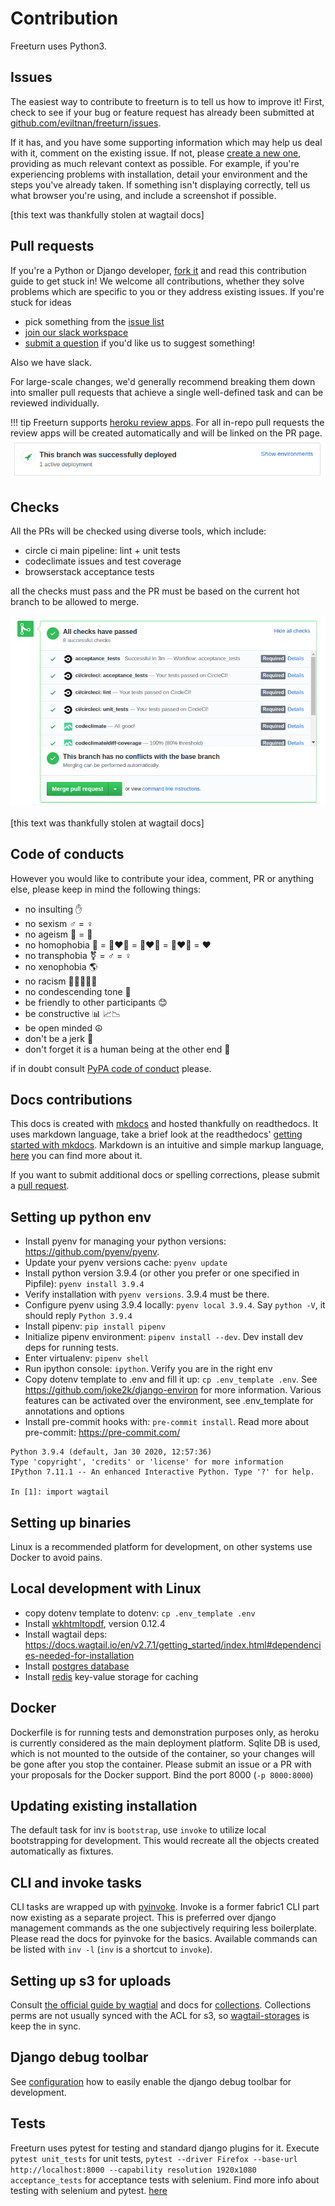 # Contribution

Freeturn uses Python3.

## Issues

The easiest way to contribute to freeturn is to tell us how to improve
it\! First, check to see if your bug or feature request has already been
submitted at
[github.com/eviltnan/freeturn/issues](https://github.com/eviltnan/freeturn/issues).

If it has, and you have some supporting information which may help us
deal with it, comment on the existing issue. If not, please [create a
new one](https://github.com/eviltnan/freeturn/issues/new), providing as
much relevant context as possible. For example, if you're experiencing
problems with installation, detail your environment and the steps you've
already taken. If something isn't displaying correctly, tell us what
browser you're using, and include a screenshot if possible.

[this text was thankfully stolen at wagtail docs]

## Pull requests

If you're a Python or Django developer, [fork
it](https://github.com/eviltnan/freeturn/) and read this contribution guide to get stuck in!
We welcome all contributions, whether
they solve problems which are specific to you or they address existing
issues. If you're stuck for ideas
- pick something from the [issue
list](https://github.com/eviltnan/freeturn/issues?state=open)
- [join our slack workspace](https://join.slack.com/t/freeturn-project/shared_invite/zt-eg2ka5s5-TOZqkCQp19WJL2ojYcCFug)
- [submit a question](https://portfolio.cheparev.com/freeturn/)
if you'd like us to suggest something\!

Also we have slack.

For large-scale changes, we'd generally recommend breaking them down
into smaller pull requests that achieve a single well-defined task and
can be reviewed individually.

!!! tip
    Freeturn supports [heroku review apps](https://devcenter.heroku.com/articles/github-integration-review-apps).
    For all in-repo pull requests the review apps will be created automatically and will be linked on the PR page.
    ![Screenshot](img/pr_deploy.png)

## Checks

All the PRs will be checked using diverse tools, which include:

- circle ci main pipeline: lint + unit tests
- codeclimate issues and test coverage
- browserstack acceptance tests

all the checks must pass and the PR must be based on the current hot branch to be allowed to merge.

![Screenshot](img/pr_checks.png)

[this text was thankfully stolen at wagtail docs]

## Code of conducts

However you would like to contribute your idea, comment, PR or anything else, please keep in mind the following things:

- no insulting ✋
- no sexism ♂️ = ♀
- no ageism 👴 = 👨
- no homophobia 💑 = 👨‍❤️‍👨 = 👩‍❤️‍👨 = 👩‍❤️‍👩 = ❤
- no transphobia ⚧ = ♂️ = ♀
- no xenophobia 🌎
- no racism 👩🏻‍🤝‍👩🏾
- no condescending tone 🥺
- be friendly to other participants 😊
- be constructive 📊 📈📉
- be open minded ☮️
- don't be a jerk 🦄
- don't forget it is a human being at the other end 🤝

if in doubt consult [PyPA code of conduct](https://www.pypa.io/en/latest/code-of-conduct/) please.

## Docs contributions

This docs is created with [mkdocs](https://www.mkdocs.org/) and hosted thankfully on readthedocs. It uses markdown language,
take a brief look at the readthedocs' [getting started with mkdocs](https://docs.readthedocs.io/en/stable/intro/getting-started-with-mkdocs.html).
Markdown is an intuitive and simple markup language, [here](https://docs.readthedocs.io/en/stable/intro/getting-started-with-mkdocs.html)
you can find more about it.

If you want to submit additional docs or spelling corrections, please submit a [pull request](#pull-requests).

## Setting up python env

* Install pyenv for managing your python versions: https://github.com/pyenv/pyenv.
* Update your pyenv versions cache: `pyenv update`
* Install python version 3.9.4 (or other you prefer or one specified in Pipfile): `pyenv install 3.9.4`
* Verify installation with `pyenv versions`. 3.9.4 must be there.
* Configure pyenv using 3.9.4 locally: `pyenv local 3.9.4`. Say `python -V`, it should reply `Python 3.9.4`
* Install pipenv: `pip install pipenv`
* Initialize pipenv environment: `pipenv install --dev`. Dev install dev deps for running tests.
* Enter virtualenv: `pipenv shell`
* Run ipython console: `ipython`. Verify you are in the right env
* Copy dotenv template to .env and fill it up: `cp .env_template .env`. See https://github.com/joke2k/django-environ for more information.
Various features can be activated over the environment, see .env_template for annotations and options
* Install pre-commit hooks with: `pre-commit install`. Read more about pre-commit: https://pre-commit.com/

```
Python 3.9.4 (default, Jan 30 2020, 12:57:36)
Type 'copyright', 'credits' or 'license' for more information
IPython 7.11.1 -- An enhanced Interactive Python. Type '?' for help.

In [1]: import wagtail
```

## Setting up binaries

Linux is a recommended platform for development, on other systems use Docker to avoid pains.

## Local development with Linux

* copy dotenv template to dotenv: `cp .env_template .env`
* Install [wkhtmltopdf](https://wkhtmltopdf.org/), version 0.12.4
* Install wagtail deps: https://docs.wagtail.io/en/v2.7.1/getting_started/index.html#dependencies-needed-for-installation
* Install [postgres database](https://www.postgresql.org/)
* Install [redis](https://redis.io/) key-value storage for caching

## Docker

Dockerfile is for running tests and demonstration purposes only, as heroku is currently considered as the main deployment platform.
Sqlite DB is used, which is not mounted to the outside of the container, so your changes will be gone after you stop the container.
Please submit an issue or a PR with your proposals for the Docker support.
Bind the port 8000 (`-p 8000:8000`)

## Updating existing installation

The default task for inv is `bootstrap`, use `invoke` to utilize local bootstrapping for development. This would recreate
all the objects created automatically as fixtures.


## CLI and invoke tasks

CLI tasks are wrapped up with [pyinvoke](https://github.com/pyinvoke/invoke). Invoke is a former fabric1 CLI part now existing as
a separate project. This is preferred over django management commands as the one subjectively requiring less boilerplate.
Please read the docs for pyinvoke for the basics. Available commands can be listed with `inv -l` (`inv` is a shortcut to `invoke`).


## Setting up s3 for uploads

Consult [the official guide by wagtial](https://wagtail.io/blog/amazon-s3-for-media-files/) and docs for [collections](https://docs.wagtail.io/en/v2.8.1/editor_manual/documents_images_snippets/collections.html).
Collections perms are not usually synced with the ACL for s3, so [wagtail-storages](https://github.com/torchbox/wagtail-storages) is keep the in sync.

## Django debug toolbar

See [configuration](configuration.md#debug-toolbar) how to easily enable the django debug toolbar for development.

## Tests

Freeturn uses pytest for testing and standard django plugins for it.
Execute `pytest unit_tests` for unit tests,
`pytest --driver Firefox --base-url http://localhost:8000 --capability resolution 1920x1080 acceptance_tests` for acceptance tests with selenium.
Find more info about testing with selenium and pytest. [here](https://pytest-selenium.readthedocs.io/en/latest/user_guide.html)
